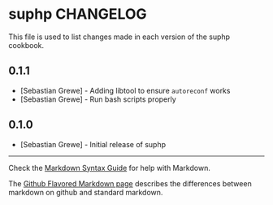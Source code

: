 suphp CHANGELOG
===============

This file is used to list changes made in each version of the suphp cookbook.

0.1.1
-----

- [Sebastian Grewe] - Adding libtool to ensure `autoreconf` works
- [Sebastian Grewe] - Run bash scripts properly

0.1.0
-----
- [Sebastian Grewe] - Initial release of suphp

- - -
Check the [Markdown Syntax Guide](http://daringfireball.net/projects/markdown/syntax) for help with Markdown.

The [Github Flavored Markdown page](http://github.github.com/github-flavored-markdown/) describes the differences between markdown on github and standard markdown.

